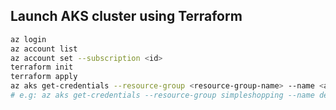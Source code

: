 ## Launch AKS cluster using Terraform

```bash
az login
az account list
az account set --subscription <id>
terraform init
terraform apply
az aks get-credentials --resource-group <resource-group-name> --name <aks-cluster-name> 
# e.g: az aks get-credentials --resource-group simpleshopping --name dev-simpleshop-cluster
```
